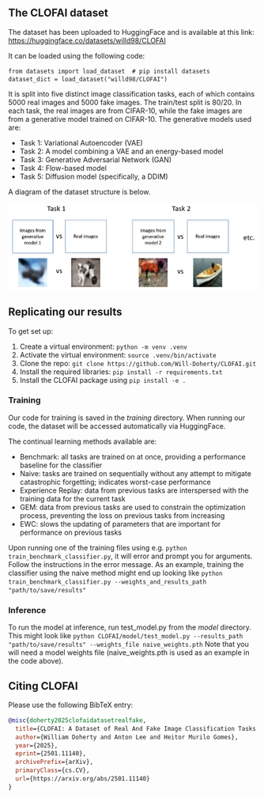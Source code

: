 ## The CLOFAI dataset

The dataset has been uploaded to HuggingFace and is available at this link: https://huggingface.co/datasets/willd98/CLOFAI 

It can be loaded using the following code:
```
from datasets import load_dataset  # pip install datasets
dataset_dict = load_dataset("willd98/CLOFAI")
```

It is split into five distinct image classification tasks, each of which contains 5000 real images and 5000 fake images. The train/test split is 80/20.
In each task, the real images are from CIFAR-10, while the fake images are from a generative model trained on CIFAR-10. The generative models used are:
- Task 1: Variational Autoencoder (VAE)
- Task 2: A model combining a VAE and an energy-based model
- Task 3: Generative Adversarial Network (GAN)
- Task 4: Flow-based model
- Task 5: Diffusion model (specifically, a DDIM)

A diagram of the dataset structure is below.

![Dataset_illustration](images/dataset_illustration.PNG)

## Replicating our results

To get set up:
1. Create a virtual environment: ```python -m venv .venv```
2. Activate the virtual environment: ```source .venv/bin/activate```
3. Clone the repo: ```git clone https://github.com/Will-Doherty/CLOFAI.git```
4. Install the required libraries: ```pip install -r requirements.txt```
5. Install the CLOFAI package using ```pip install -e .```

### Training

Our code for training is saved in the *training* directory. When running our code, the dataset will be accessed automatically via HuggingFace.

The continual learning methods available are:
- Benchmark: all tasks are trained on at once, providing a performance baseline for the classifier
- Naive: tasks are trained on sequentially without any attempt to mitigate catastrophic forgetting; indicates worst-case performance
- Experience Replay: data from previous tasks are interspersed with the training data for the current task
- GEM: data from previous tasks are used to constrain the optimization process, preventing the loss on previous tasks from increasing
- EWC: slows the updating of parameters that are important for performance on previous tasks

Upon running one of the training files using e.g. ```python train_benchmark_classifier.py```, it will error and prompt you for arguments. Follow the instructions in the error message. As an example, training the classifier using the naive method might end up looking like 
```python train_benchmark_classifier.py --weights_and_results_path "path/to/save/results"```

### Inference

To run the model at inference, run test_model.py from the *model* directory. This might look like 
```python CLOFAI/model/test_model.py --results_path "path/to/save/results" --weights_file naive_weights.pth```
Note that you will need a model weights file (naive_weights.pth is used as an example in the code above).

## Citing CLOFAI

Please use the following BibTeX entry:
```bibtex
@misc{doherty2025clofaidatasetrealfake,
  title={CLOFAI: A Dataset of Real And Fake Image Classification Tasks for Continual Learning}, 
  author={William Doherty and Anton Lee and Heitor Murilo Gomes},
  year={2025},
  eprint={2501.11140},
  archivePrefix={arXiv},
  primaryClass={cs.CV},
  url={https://arxiv.org/abs/2501.11140}
}
